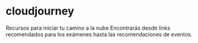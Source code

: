 # cloudjourney
Recursos para iniciar tu camino a la nube
Encontrarás desde links recomendados para los exámenes hasta las recomendaciones de eventos.
